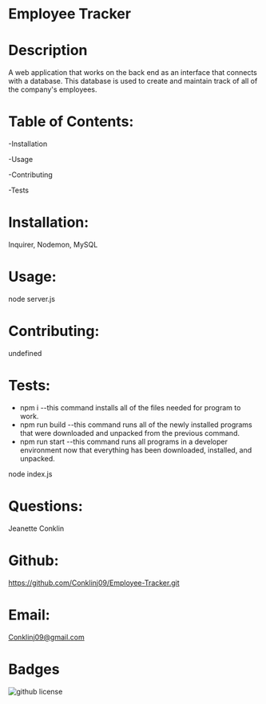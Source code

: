 # Employee Tracker

# Description

A web application that works on the back end as an interface 
that connects with a database. This database is used to create 
and maintain track of all of the company's employees.

# Table of Contents:

-Installation

-Usage

-Contributing

-Tests

# Installation:

Inquirer, Nodemon, MySQL 

# Usage:

node server.js

# Contributing:

undefined

# Tests:

* npm i          --this command installs all of the files needed for program to work.
* npm run build  --this command runs all of the newly installed programs that were downloaded and unpacked from the previous command.
* npm run start --this command runs all programs in a developer environment now that everything has been downloaded, installed, and unpacked.

node index.js

# Questions:

Jeanette Conklin

# Github:

https://github.com/Conklinj09/Employee-Tracker.git

# Email:

Conklinj09@gmail.com 

# Badges

![github license](https://img.shields.io/badge/License-Apache-blue.svg)



